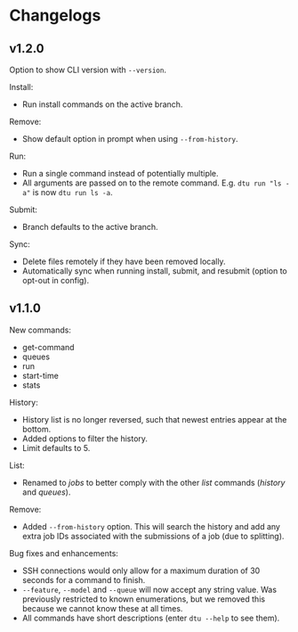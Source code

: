# Changelogs

## v1.2.0

Option to show CLI version with `--version`.

Install:
* Run install commands on the active branch.

Remove:
* Show default option in prompt when using `--from-history`.

Run:
* Run a single command instead of potentially multiple.
* All arguments are passed on to the remote command. E.g. `dtu run "ls -a"` is now `dtu run ls -a`.

Submit:
* Branch defaults to the active branch.

Sync:
* Delete files remotely if they have been removed locally.
* Automatically sync when running install, submit, and resubmit (option to opt-out in config).

## v1.1.0

New commands:
* get-command
* queues
* run
* start-time
* stats

History:
* History list is no longer reversed, such that newest entries appear at the bottom.
* Added options to filter the history.
* Limit defaults to 5.

List:
* Renamed to *jobs* to better comply with the other *list* commands (*history* and *queues*).

Remove:
* Added `--from-history` option. This will search the history and add any extra job IDs associated with the submissions of a job (due to splitting).

Bug fixes and enhancements:
* SSH connections would only allow for a maximum duration of 30 seconds for a command to finish.
* `--feature`, `--model` and `--queue` will now accept any string value. Was previously restricted to known enumerations, but we removed this because we cannot know these at all times.
* All commands have short descriptions (enter `dtu --help` to see them).